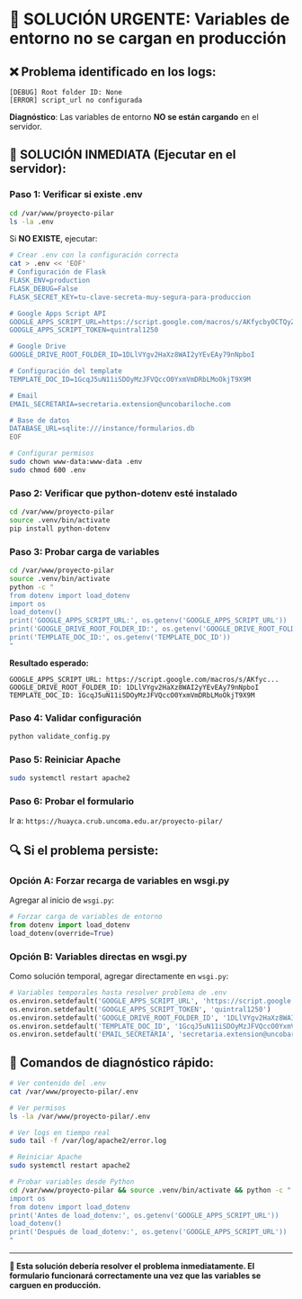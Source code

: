# 🚨 SOLUCIÓN URGENTE: Variables de entorno no se cargan en producción

## ❌ **Problema identificado en los logs:**
```
[DEBUG] Root folder ID: None
[ERROR] script_url no configurada
```

**Diagnóstico**: Las variables de entorno **NO se están cargando** en el servidor.

## 🔧 **SOLUCIÓN INMEDIATA (Ejecutar en el servidor):**

### **Paso 1: Verificar si existe .env**
```bash
cd /var/www/proyecto-pilar
ls -la .env
```

Si **NO EXISTE**, ejecutar:
```bash
# Crear .env con la configuración correcta
cat > .env << 'EOF'
# Configuración de Flask
FLASK_ENV=production
FLASK_DEBUG=False
FLASK_SECRET_KEY=tu-clave-secreta-muy-segura-para-produccion

# Google Apps Script API
GOOGLE_APPS_SCRIPT_URL=https://script.google.com/macros/s/AKfycbyOCTQyZdowgCEPr3yJyz7c-ppRsDJFsQoiplAswZv6Cun7URbvr1V1Tsv4O89tdc-Z/exec
GOOGLE_APPS_SCRIPT_TOKEN=quintral1250

# Google Drive
GOOGLE_DRIVE_ROOT_FOLDER_ID=1DLlVYgv2HaXz8WAI2yYEvEAy79nNpboI

# Configuración del template
TEMPLATE_DOC_ID=1GcqJ5uN11iSDOyMzJFVQccO0YxmVmDRbLMoOkjT9X9M

# Email
EMAIL_SECRETARIA=secretaria.extension@uncobariloche.com

# Base de datos
DATABASE_URL=sqlite:///instance/formularios.db
EOF

# Configurar permisos
sudo chown www-data:www-data .env
sudo chmod 600 .env
```

### **Paso 2: Verificar que python-dotenv esté instalado**
```bash
cd /var/www/proyecto-pilar
source .venv/bin/activate
pip install python-dotenv
```

### **Paso 3: Probar carga de variables**
```bash
cd /var/www/proyecto-pilar
source .venv/bin/activate
python -c "
from dotenv import load_dotenv
import os
load_dotenv()
print('GOOGLE_APPS_SCRIPT_URL:', os.getenv('GOOGLE_APPS_SCRIPT_URL'))
print('GOOGLE_DRIVE_ROOT_FOLDER_ID:', os.getenv('GOOGLE_DRIVE_ROOT_FOLDER_ID'))
print('TEMPLATE_DOC_ID:', os.getenv('TEMPLATE_DOC_ID'))
"
```

**Resultado esperado:**
```
GOOGLE_APPS_SCRIPT_URL: https://script.google.com/macros/s/AKfyc...
GOOGLE_DRIVE_ROOT_FOLDER_ID: 1DLlVYgv2HaXz8WAI2yYEvEAy79nNpboI
TEMPLATE_DOC_ID: 1GcqJ5uN11iSDOyMzJFVQccO0YxmVmDRbLMoOkjT9X9M
```

### **Paso 4: Validar configuración**
```bash
python validate_config.py
```

### **Paso 5: Reiniciar Apache**
```bash
sudo systemctl restart apache2
```

### **Paso 6: Probar el formulario**
Ir a: `https://huayca.crub.uncoma.edu.ar/proyecto-pilar/`

## 🔍 **Si el problema persiste:**

### **Opción A: Forzar recarga de variables en wsgi.py**
Agregar al inicio de `wsgi.py`:
```python
# Forzar carga de variables de entorno
from dotenv import load_dotenv
load_dotenv(override=True)
```

### **Opción B: Variables directas en wsgi.py**
Como solución temporal, agregar directamente en `wsgi.py`:
```python
# Variables temporales hasta resolver problema de .env
os.environ.setdefault('GOOGLE_APPS_SCRIPT_URL', 'https://script.google.com/macros/s/AKfycbyOCTQyZdowgCEPr3yJyz7c-ppRsDJFsQoiplAswZv6Cun7URbvr1V1Tsv4O89tdc-Z/exec')
os.environ.setdefault('GOOGLE_APPS_SCRIPT_TOKEN', 'quintral1250')
os.environ.setdefault('GOOGLE_DRIVE_ROOT_FOLDER_ID', '1DLlVYgv2HaXz8WAI2yYEvEAy79nNpboI')
os.environ.setdefault('TEMPLATE_DOC_ID', '1GcqJ5uN11iSDOyMzJFVQccO0YxmVmDRbLMoOkjT9X9M')
os.environ.setdefault('EMAIL_SECRETARIA', 'secretaria.extension@uncobariloche.com')
```

## 🎯 **Comandos de diagnóstico rápido:**

```bash
# Ver contenido del .env
cat /var/www/proyecto-pilar/.env

# Ver permisos
ls -la /var/www/proyecto-pilar/.env

# Ver logs en tiempo real
sudo tail -f /var/log/apache2/error.log

# Reiniciar Apache
sudo systemctl restart apache2

# Probar variables desde Python
cd /var/www/proyecto-pilar && source .venv/bin/activate && python -c "
import os
from dotenv import load_dotenv
print('Antes de load_dotenv:', os.getenv('GOOGLE_APPS_SCRIPT_URL'))
load_dotenv()
print('Después de load_dotenv:', os.getenv('GOOGLE_APPS_SCRIPT_URL'))
"
```

---

**🚀 Esta solución debería resolver el problema inmediatamente. El formulario funcionará correctamente una vez que las variables se carguen en producción.**